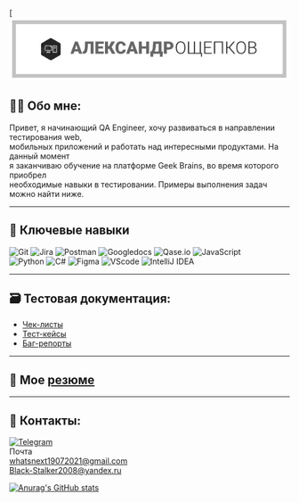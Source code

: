 [![Header](https://github.com/Black-Stalker2008/Black-Stalker2008/blob/main/assets/Header.jpg)

## 👨‍💻 Обо мне:

 Привет, я начинающий QA Engineer, хочу развиваться в направлении тестирования web, \
  мобильных приложений и работать над интересными продуктами. На данный момент \
   я заканчиваю обучение на платформе Geek Brains, во время которого приобрел \
   необходимые навыки в тестировании. Примеры выполнения задач можно найти ниже.



---
## 🧠 Ключевые навыки
![Git](https://img.shields.io/badge/-Git-090909?style=for-the-badge&logo=git&logoColor=227E33)
![Jira](https://img.shields.io/badge/-Jira-090909?style=for-the-badge&logo=jira&logoColor=1195F5)
![Postman](https://img.shields.io/badge/-postman-090909?style=for-the-badge&logo=postman&logoColor=F88C00)
![Googledocs](https://img.shields.io/badge/-GoogleDocs-090909?style=for-the-badge&logo=googledocs&logoColor=B4068E)
![Qase.io](https://img.shields.io/badge/-Qase.io-090909?style=for-the-badge&logo=Q&logoColor=1195F5) 
![JavaScript](https://img.shields.io/badge/-JavaScript-090909?style=for-the-badge&logo=JavaScript&logoColor=E9D54D) \
![Python](https://img.shields.io/badge/-python-090909?style=for-the-badge&logo=Python&logoColor=E5D3FF)
![C#](https://img.shields.io/badge/-Csharp-090909?style=for-the-badge&logo=C#&logoColor=6296CC)
![Figma](https://img.shields.io/badge/-Figma-090909?style=for-the-badge&logo=Figma&logoColor=6296CC)
![VScode](https://img.shields.io/badge/-VScode-090909?style=for-the-badge&logo=VisualStudioCode&logoColor=1195F5)
![IntelliJ IDEA](https://img.shields.io/badge/-IntelliJIDEA-090909?style=for-the-badge&logo=IntelliJIDEA&logoColor=B4068E)


---
## 🗃️ Тестовая документация:

- [Чек-листы](https://docs.google.com/spreadsheets/d/1RiobxFXY_mibvC218wbPzoy70ywCQ-TtodcFE7UxJ4I/edit?usp=sharing)
- [Тест-кейсы](https://docs.google.com/spreadsheets/d/1s8TLU43pKicclB3NHoeh-ngEMSuGsV-O1x2m4Lmaf1c/edit?usp=sharing)
- [Баг-репорты](https://docs.google.com/spreadsheets/d/1PayRfcEEiGJeVMcyE9S_JFA1jFGP4H-9KId_tDg-V24/edit?usp=sharing)

---

## 📁 Мое [резюме](https://drive.google.com/file/d/1CE4Tw7PngbyF0t1OoP4M01OP0JGqliCA/view?usp=sharing)

---
## 🤝 Контакты:

[![Telegram](https://img.shields.io/badge/-Telegram-090909?style=for-the-badge&logo=telegram&logoColor=27A0D9)](https://t.me/iron_sivi) \
Почта \
whatsnext19072021@gmail.com \
Black-Stalker2008@yandex.ru

[![Anurag's GitHub stats](https://github-readme-stats.vercel.app/api?username=Black-Stalker2008)](https://github.com/anuraghazra/github-readme-stats)